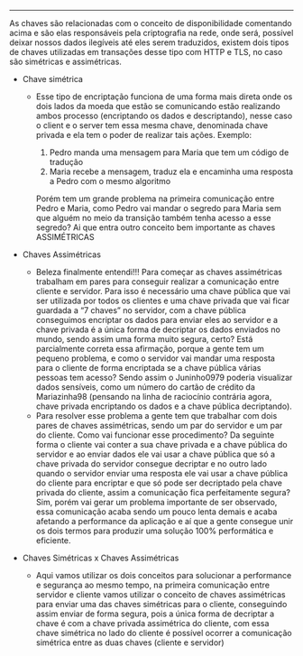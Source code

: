-------------------
As chaves são relacionadas com o conceito de disponibilidade comentando acima e são elas responsáveis pela criptografia na rede, onde será, possível deixar nossos dados ilegíveis até eles serem traduzidos, existem dois tipos de chaves utilizadas em transações desse tipo com HTTP e TLS, no caso são simétricas e assimétricas.

- Chave simétrica
    - Esse tipo de encriptação funciona de uma forma mais direta onde os dois lados da moeda que estão se comunicando estão realizando ambos processo (encriptando os dados e descriptando), nesse caso o client e o server tem essa mesma chave, denominada chave privada e ela tem o poder de realizar tais ações. Exemplo:
        
        1. Pedro manda uma mensagem para Maria que tem um código de tradução
        2. Maria recebe a mensagem, traduz ela e encaminha uma resposta a Pedro com o mesmo algoritmo
        
        Porém tem um grande problema na primeira comunicação entre Pedro e Maria, como Pedro vai mandar o segredo para Maria sem que alguém no meio da transição também tenha acesso a esse segredo? Ai que entra outro conceito bem importante as chaves ASSIMÉTRICAS
        
- Chaves Assimétricas
    
    - Beleza finalmente entendi!!! Para começar as chaves assimétricas trabalham em pares para conseguir realizar a comunicação entre cliente e servidor. Para isso é necessário uma chave pública que vai ser utilizada por todos os clientes e uma chave privada que vai ficar guardada a “7 chaves” no servidor, com a chave pública conseguimos encriptar os dados para enviar eles ao servidor e a chave privada é a única forma de decriptar os dados enviados no mundo, sendo assim uma forma muito segura, certo? Está parcialmente correta essa afirmação, porque a gente tem um pequeno problema, e como o servidor vai mandar uma resposta para o cliente de forma encriptada se a chave pública várias pessoas tem acesso? Sendo assim o Juninho0979 poderia visualizar dados sensíveis, como um número do cartão de crédito da Mariazinha98 (pensando na linha de raciocínio contrária agora, chave privada encriptando os dados e a chave pública decriptando).
    - Para resolver esse problema a gente tem que trabalhar com dois pares de chaves assimétricas, sendo um par do servidor e um par do cliente. Como vai funcionar esse procedimento? Da seguinte forma o cliente vai conter a sua chave privada e a chave pública do servidor e ao enviar dados ele vai usar a chave pública que só a chave privada do servidor consegue decriptar e no outro lado quando o servidor enviar uma resposta ele vai usar a chave pública do cliente para encriptar e que só pode ser decriptado pela chave privada do cliente, assim a comunicação fica perfeitamente segura? Sim, porém vai gerar um problema importante de ser observado, essa comunicação acaba sendo um pouco lenta demais e acaba afetando a performance da aplicação e aí que a gente consegue unir os dois termos para produzir uma solução 100% performática e eficiente.
- Chaves Simétricas x Chaves Assimétricas
    
    - Aqui vamos utilizar os dois conceitos para solucionar a performance e segurança ao mesmo tempo, na primeira comunicação entre servidor e cliente vamos utilizar o conceito de chaves assimétricas para enviar uma das chaves simétricas para o cliente, conseguindo assim enviar de forma segura, pois a única forma de decriptar a chave é com a chave privada assimétrica do cliente, com essa chave simétrica no lado do cliente é possível ocorrer a comunicação simétrica entre as duas chaves (cliente e servidor)